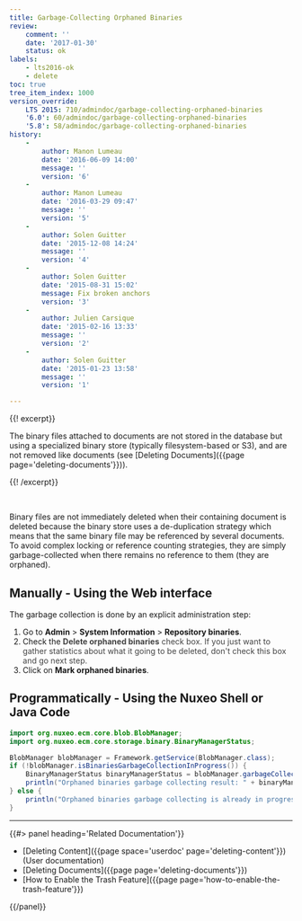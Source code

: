 ```yaml
---
title: Garbage-Collecting Orphaned Binaries
review:
    comment: ''
    date: '2017-01-30'
    status: ok
labels:
    - lts2016-ok
    - delete
toc: true
tree_item_index: 1000
version_override:
    LTS 2015: 710/admindoc/garbage-collecting-orphaned-binaries
    '6.0': 60/admindoc/garbage-collecting-orphaned-binaries
    '5.8': 58/admindoc/garbage-collecting-orphaned-binaries
history:
    -
        author: Manon Lumeau
        date: '2016-06-09 14:00'
        message: ''
        version: '6'
    -
        author: Manon Lumeau
        date: '2016-03-29 09:47'
        message: ''
        version: '5'
    -
        author: Solen Guitter
        date: '2015-12-08 14:24'
        message: ''
        version: '4'
    -
        author: Solen Guitter
        date: '2015-08-31 15:02'
        message: Fix broken anchors
        version: '3'
    -
        author: Julien Carsique
        date: '2015-02-16 13:33'
        message: ''
        version: '2'
    -
        author: Solen Guitter
        date: '2015-01-23 13:58'
        message: ''
        version: '1'

---
```

{{! excerpt}}

The binary files attached to documents are not stored in the database but using a specialized binary store (typically filesystem-based or S3), and are not removed like documents (see [Deleting Documents]({{page page='deleting-documents'}})).

{{! /excerpt}}

&nbsp;

Binary files are not immediately deleted when their containing document is deleted because the binary store uses a de-duplication strategy which means that the same binary file may be referenced by several documents. To avoid complex locking or reference counting strategies, they are simply garbage-collected when there remains no reference to them (they are orphaned).

## Manually - Using the Web interface

The garbage collection is done by an explicit administration step:

1.  Go to **Admin** > **System Information** > **Repository binaries**.
2.  Check the <span style="color: rgb(68,68,68);">**Delete orphaned binaries** check box. If you just want to gather statistics about what it going to be deleted, don't check this box and go next step.
    </span>
3.  Click on **Mark orphaned binaries**.

## Programmatically - Using the Nuxeo Shell or Java Code

```java
import org.nuxeo.ecm.core.blob.BlobManager;
import org.nuxeo.ecm.core.storage.binary.BinaryManagerStatus;

BlobManager blobManager = Framework.getService(BlobManager.class);
if (!blobManager.isBinariesGarbageCollectionInProgress()) {
    BinaryManagerStatus binaryManagerStatus = blobManager.garbageCollectBinaries(true);
    println("Orphaned binaries garbage collecting result: " + binaryManagerStatus);
} else {
    println("Orphaned binaries garbage collecting is already in progress.");
}

```

* * *

<div class="row" data-equalizer data-equalize-on="medium"><div class="column medium-6">{{#> panel heading='Related Documentation'}}

- [Deleting Content]({{page space='userdoc' page='deleting-content'}}) (User documentation)
- [Deleting Documents]({{page page='deleting-documents'}})
- [How to Enable the Trash Feature]({{page page='how-to-enable-the-trash-feature'}})

{{/panel}}</div><div class="column medium-6">
</div></div>
